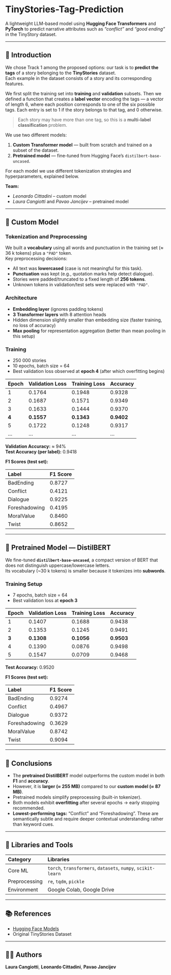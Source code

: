 # TinyStories-Tag-Prediction  
A lightweight LLM-based model using **Hugging Face Transformers** and **PyTorch** to predict narrative attributes such as *“conflict”* and *“good ending”* in the TinyStory dataset.

---

## 📘 Introduction  
We chose Track 1 among the proposed options: our task is to **predict the tags** of a story belonging to the **TinyStories** dataset.  
Each example in the dataset consists of a story and its corresponding features.

We first split the training set into **training** and **validation** subsets. Then we defined a function that creates a **label vector** encoding the tags — a vector of length 6, where each position corresponds to one of the six possible tags. Each entry is set to 1 if the story belongs to that tag, and 0 otherwise.

> Each story may have more than one tag, so this is a **multi-label classification** problem.

We use two different models:
1. **Custom Transformer model** — built from scratch and trained on a subset of the dataset.  
2. **Pretrained model** — fine-tuned from Hugging Face’s `distilbert-base-uncased`.

For each model we use different tokenization strategies and hyperparameters, explained below.

**Team:**  
- *Leonardo Cittadini* – custom model  
- *Laura Cangiotti* and *Pavao Jancijev* – pretrained model  

---

## 🧩 Custom Model  

### Tokenization and Preprocessing  
We built a **vocabulary** using all words and punctuation in the training set (≈ 36 k tokens) plus a `"PAD"` token.  
Key preprocessing decisions:
- All text was **lowercased** (case is not meaningful for this task).  
- **Punctuation** was kept (e.g., quotation marks help detect dialogue).  
- Stories were padded/truncated to a fixed length of **256 tokens**.  
- Unknown tokens in validation/test sets were replaced with `"PAD"`.

### Architecture  
- **Embedding layer** (ignores padding tokens)  
- **3 Transformer layers** with 8 attention heads  
- Hidden dimension slightly smaller than embedding size (faster training, no loss of accuracy)  
- **Max pooling** for representation aggregation (better than mean pooling in this setup)

### Training  
- 250 000 stories  
- 10 epochs, batch size = 64  
- Best validation loss observed at **epoch 4** (after which overfitting begins)

| Epoch | Validation Loss | Training Loss | Accuracy |
|:------|:----------------|:---------------|:----------|
| 1 | 0.1764 | 0.1948 | 0.9328 |
| 2 | 0.1687 | 0.1571 | 0.9349 |
| 3 | 0.1633 | 0.1444 | 0.9370 |
| **4** | **0.1557** | **0.1343** | **0.9402** |
| 5 | 0.1722 | 0.1248 | 0.9317 |
| … | … | … | … |

**Validation Accuracy:** ≈ 94%  
**Test Accuracy (per label):** 0.9418  

**F1 Scores (test set):**

| Label | F1 Score |
|:------|:----------|
| BadEnding | 0.8727 |
| Conflict | 0.4121 |
| Dialogue | 0.9225 |
| Foreshadowing | 0.4195 |
| MoralValue | 0.8460 |
| Twist | 0.8652 |

---

## 🤗 Pretrained Model — DistilBERT  

We fine-tuned **`distilbert-base-uncased`**, a compact version of BERT that does not distinguish uppercase/lowercase letters.  
Its vocabulary (~30 k tokens) is smaller because it tokenizes into **subwords**.

### Training Setup  
- 7 epochs, batch size = 64  
- Best validation loss at **epoch 3**

| Epoch | Validation Loss | Training Loss | Accuracy |
|:------|:----------------|:---------------|:----------|
| 1 | 0.1407 | 0.1688 | 0.9438 |
| 2 | 0.1353 | 0.1245 | 0.9491 |
| **3** | **0.1308** | **0.1056** | **0.9503** |
| 4 | 0.1390 | 0.0876 | 0.9498 |
| 5 | 0.1547 | 0.0709 | 0.9468 |

**Test Accuracy:** 0.9520  

**F1 Scores (test set):**

| Label | F1 Score |
|:------|:----------|
| BadEnding | 0.9274 |
| Conflict | 0.4967 |
| Dialogue | 0.9372 |
| Foreshadowing | 0.3629 |
| MoralValue | 0.8742 |
| Twist | 0.9094 |

---

## 🧠 Conclusions  

- The **pretrained DistilBERT** model outperforms the custom model in both **F1** and **accuracy**.  
- However, it is **larger (≈ 255 MB)** compared to our **custom model (≈ 87 MB)**.  
- Pretrained models simplify preprocessing (built-in tokenizer).  
- Both models exhibit **overfitting** after several epochs → early stopping recommended.  
- **Lowest-performing tags:** “Conflict” and “Foreshadowing”. These are semantically subtle and require deeper contextual understanding rather than keyword cues.

---

## 🧰 Libraries and Tools  

| Category | Libraries |
|:----------|:-----------|
| Core ML | `torch`, `transformers`, `datasets`, `numpy`, `scikit-learn` |
| Preprocessing | `re`, `tqdm`, `pickle` |
| Environment | Google Colab, Google Drive |

---

## 📚 References  
- [Hugging Face Models](https://huggingface.co/models)  
- Original TinyStories Dataset  

---

## 🧑‍💻 Authors  
**Laura Cangiotti**, **Leonardo Cittadini**, **Pavao Jancijev**




